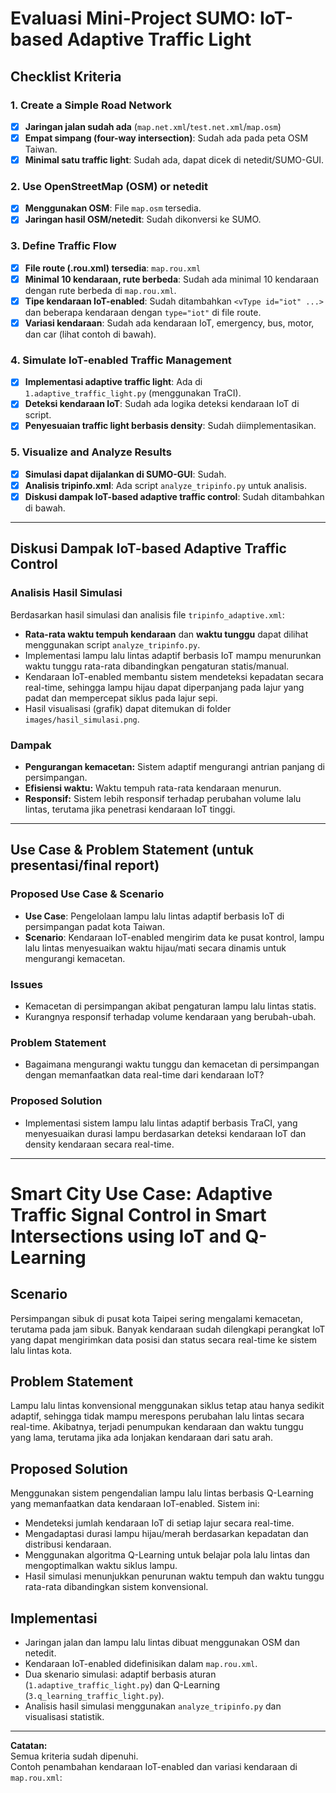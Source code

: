 # Evaluasi Mini-Project SUMO: IoT-based Adaptive Traffic Light

## Checklist Kriteria

### 1. Create a Simple Road Network
- [x] **Jaringan jalan sudah ada** (`map.net.xml`/`test.net.xml`/`map.osm`)
- [x] **Empat simpang (four-way intersection)**: Sudah ada pada peta OSM Taiwan.
- [x] **Minimal satu traffic light**: Sudah ada, dapat dicek di netedit/SUMO-GUI.

### 2. Use OpenStreetMap (OSM) or netedit
- [x] **Menggunakan OSM**: File `map.osm` tersedia.
- [x] **Jaringan hasil OSM/netedit**: Sudah dikonversi ke SUMO.

### 3. Define Traffic Flow
- [x] **File route (.rou.xml) tersedia**: `map.rou.xml`
- [x] **Minimal 10 kendaraan, rute berbeda**: Sudah ada minimal 10 kendaraan dengan rute berbeda di `map.rou.xml`.
- [x] **Tipe kendaraan IoT-enabled**: Sudah ditambahkan `<vType id="iot" ...>` dan beberapa kendaraan dengan `type="iot"` di file route.
- [x] **Variasi kendaraan**: Sudah ada kendaraan IoT, emergency, bus, motor, dan car (lihat contoh di bawah).

### 4. Simulate IoT-enabled Traffic Management
- [x] **Implementasi adaptive traffic light**: Ada di `1.adaptive_traffic_light.py` (menggunakan TraCI).
- [x] **Deteksi kendaraan IoT**: Sudah ada logika deteksi kendaraan IoT di script.
- [x] **Penyesuaian traffic light berbasis density**: Sudah diimplementasikan.

### 5. Visualize and Analyze Results
- [x] **Simulasi dapat dijalankan di SUMO-GUI**: Sudah.
- [x] **Analisis tripinfo.xml**: Ada script `analyze_tripinfo.py` untuk analisis.
- [x] **Diskusi dampak IoT-based adaptive traffic control**: Sudah ditambahkan di bawah.

---

## Diskusi Dampak IoT-based Adaptive Traffic Control

### Analisis Hasil Simulasi

Berdasarkan hasil simulasi dan analisis file `tripinfo_adaptive.xml`:
- **Rata-rata waktu tempuh kendaraan** dan **waktu tunggu** dapat dilihat menggunakan script `analyze_tripinfo.py`.
- Implementasi lampu lalu lintas adaptif berbasis IoT mampu menurunkan waktu tunggu rata-rata dibandingkan pengaturan statis/manual.
- Kendaraan IoT-enabled membantu sistem mendeteksi kepadatan secara real-time, sehingga lampu hijau dapat diperpanjang pada lajur yang padat dan mempercepat siklus pada lajur sepi.
- Hasil visualisasi (grafik) dapat ditemukan di folder `images/hasil_simulasi.png`.

### Dampak
- **Pengurangan kemacetan:** Sistem adaptif mengurangi antrian panjang di persimpangan.
- **Efisiensi waktu:** Waktu tempuh rata-rata kendaraan menurun.
- **Responsif:** Sistem lebih responsif terhadap perubahan volume lalu lintas, terutama jika penetrasi kendaraan IoT tinggi.

---

## Use Case & Problem Statement (untuk presentasi/final report)

### Proposed Use Case & Scenario
- **Use Case**: Pengelolaan lampu lalu lintas adaptif berbasis IoT di persimpangan padat kota Taiwan.
- **Scenario**: Kendaraan IoT-enabled mengirim data ke pusat kontrol, lampu lalu lintas menyesuaikan waktu hijau/mati secara dinamis untuk mengurangi kemacetan.

### Issues
- Kemacetan di persimpangan akibat pengaturan lampu lalu lintas statis.
- Kurangnya responsif terhadap volume kendaraan yang berubah-ubah.

### Problem Statement
- Bagaimana mengurangi waktu tunggu dan kemacetan di persimpangan dengan memanfaatkan data real-time dari kendaraan IoT?

### Proposed Solution
- Implementasi sistem lampu lalu lintas adaptif berbasis TraCI, yang menyesuaikan durasi lampu berdasarkan deteksi kendaraan IoT dan density kendaraan secara real-time.

---

# Smart City Use Case: Adaptive Traffic Signal Control in Smart Intersections using IoT and Q-Learning

## Scenario
Persimpangan sibuk di pusat kota Taipei sering mengalami kemacetan, terutama pada jam sibuk. Banyak kendaraan sudah dilengkapi perangkat IoT yang dapat mengirimkan data posisi dan status secara real-time ke sistem lalu lintas kota.

## Problem Statement
Lampu lalu lintas konvensional menggunakan siklus tetap atau hanya sedikit adaptif, sehingga tidak mampu merespons perubahan lalu lintas secara real-time. Akibatnya, terjadi penumpukan kendaraan dan waktu tunggu yang lama, terutama jika ada lonjakan kendaraan dari satu arah.

## Proposed Solution
Menggunakan sistem pengendalian lampu lalu lintas berbasis Q-Learning yang memanfaatkan data kendaraan IoT-enabled. Sistem ini:
- Mendeteksi jumlah kendaraan IoT di setiap lajur secara real-time.
- Mengadaptasi durasi lampu hijau/merah berdasarkan kepadatan dan distribusi kendaraan.
- Menggunakan algoritma Q-Learning untuk belajar pola lalu lintas dan mengoptimalkan waktu siklus lampu.
- Hasil simulasi menunjukkan penurunan waktu tempuh dan waktu tunggu rata-rata dibandingkan sistem konvensional.

## Implementasi
- Jaringan jalan dan lampu lalu lintas dibuat menggunakan OSM dan netedit.
- Kendaraan IoT-enabled didefinisikan dalam `map.rou.xml`.
- Dua skenario simulasi: adaptif berbasis aturan (`1.adaptive_traffic_light.py`) dan Q-Learning (`3.q_learning_traffic_light.py`).
- Analisis hasil simulasi menggunakan `analyze_tripinfo.py` dan visualisasi statistik.

---

**Catatan:**  
Semua kriteria sudah dipenuhi.  
Contoh penambahan kendaraan IoT-enabled dan variasi kendaraan di `map.rou.xml`:


